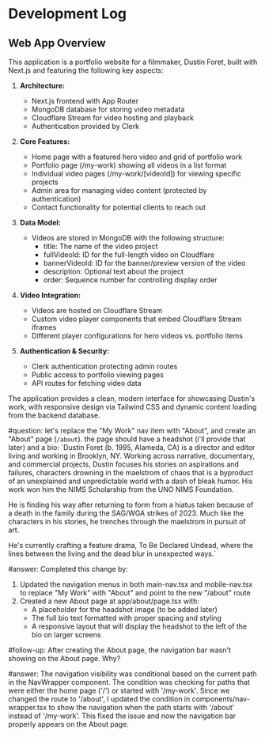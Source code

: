 # Development Log

## Web App Overview

This application is a portfolio website for a filmmaker, Dustin Foret, built with Next.js and featuring the following key aspects:

1. **Architecture:**
   - Next.js frontend with App Router
   - MongoDB database for storing video metadata
   - Cloudflare Stream for video hosting and playback
   - Authentication provided by Clerk

2. **Core Features:**
   - Home page with a featured hero video and grid of portfolio work
   - Portfolio page (/my-work) showing all videos in a list format
   - Individual video pages (/my-work/[videoId]) for viewing specific projects
   - Admin area for managing video content (protected by authentication)
   - Contact functionality for potential clients to reach out

3. **Data Model:**
   - Videos are stored in MongoDB with the following structure:
     - title: The name of the video project
     - fullVideoId: ID for the full-length video on Cloudflare
     - bannerVideoId: ID for the banner/preview version of the video
     - description: Optional text about the project
     - order: Sequence number for controlling display order

4. **Video Integration:**
   - Videos are hosted on Cloudflare Stream
   - Custom video player components that embed Cloudflare Stream iframes
   - Different player configurations for hero videos vs. portfolio items

5. **Authentication & Security:**
   - Clerk authentication protecting admin routes
   - Public access to portfolio viewing pages
   - API routes for fetching video data

The application provides a clean, modern interface for showcasing Dustin's work, with responsive design via Tailwind CSS and dynamic content loading from the backend database.

#question: let's replace the "My Work" nav item with "About", and create an "About" page (`/about`). the page should have a headshot (i'll provide that later) and a bio: `Dustin Foret (b. 1995, Alameda, CA) is a director and editor living and working in Brooklyn, NY. Working across narrative, documentary, and commercial projects, Dustin focuses his stories on aspirations and failures, characters drowning in the maelstrom of chaos that is a byproduct of an unexplained and unpredictable world with a dash of bleak humor. His work won him the NIMS Scholarship from the UNO NIMS Foundation.

He is finding his way after returning to form from a hiatus taken because of a death in the family during the SAG/WGA strikes of 2023. Much like the characters in his stories, he trenches through the maelstrom in pursuit of art.

He's currently crafting a feature drama, To Be Declared Undead, where the lines between the living and the dead blur in unexpected ways.`

#answer: Completed this change by:
1. Updated the navigation menus in both main-nav.tsx and mobile-nav.tsx to replace "My Work" with "About" and point to the new "/about" route
2. Created a new About page at app/about/page.tsx with:
   - A placeholder for the headshot image (to be added later)
   - The full bio text formatted with proper spacing and styling
   - A responsive layout that will display the headshot to the left of the bio on larger screens

#follow-up: After creating the About page, the navigation bar wasn't showing on the About page. Why?

#answer: The navigation visibility was conditional based on the current path in the NavWrapper component. The condition was checking for paths that were either the home page ('/') or started with '/my-work'. Since we changed the route to '/about', I updated the condition in components/nav-wrapper.tsx to show the navigation when the path starts with '/about' instead of '/my-work'. This fixed the issue and now the navigation bar properly appears on the About page.